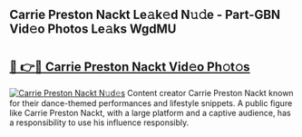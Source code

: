 ## Carrie Preston Nackt Le𝚊k𝚎d N𝚞𝚍e - Part-GBN Vid𝚎o Photos Le𝚊ks WgdMU

# <h2><a href="http://fb6g9p.evod.top/?m=Carrie+Preston+Nackt">🔗 👉🔴 Carrie Preston Nackt Vid𝚎o Ph𝚘t𝚘s</a></h2>

[![Carrie Preston Nackt N𝚞d𝚎s](https://i.imgur.com/8V9OHl7.gif)](http://fb6g9p.evod.top/?m=Carrie+Preston+Nackt)
Content creator Carrie Preston Nackt known for their dance-themed performances and lifestyle snippets. A public figure like Carrie Preston Nackt, with a large platform and a captive audience, has a responsibility to use his influence responsibly. 
